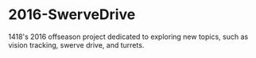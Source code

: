 # 2016-SwerveDrive
1418's 2016 offseason project dedicated to exploring new topics, such as vision tracking, swerve drive, and turrets.
